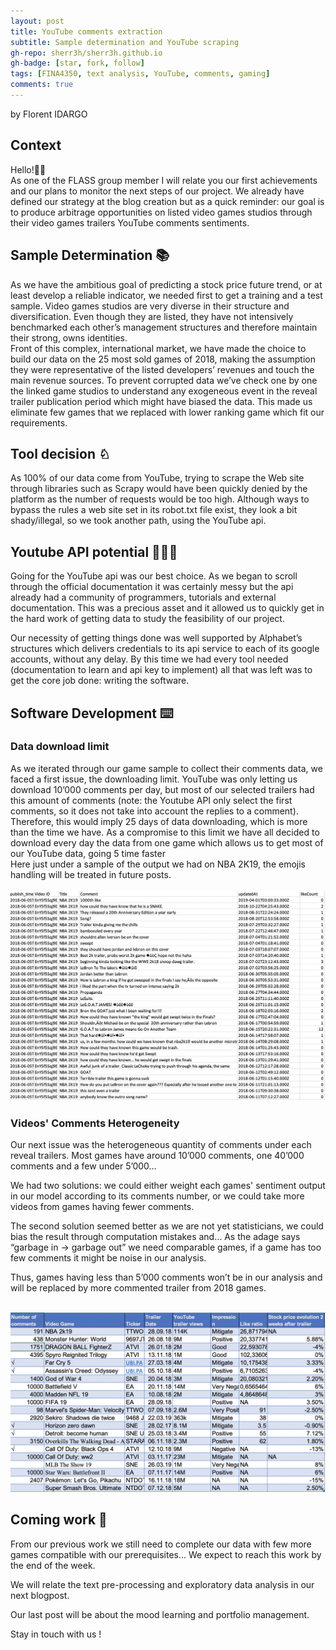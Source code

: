 ```yaml
---
layout: post
title: YouTube comments extraction
subtitle: Sample determination and YouTube scraping
gh-repo: sherr3h/sherr3h.github.io
gh-badge: [star, fork, follow]
tags: [FINA4350, text analysis, YouTube, comments, gaming]
comments: true
---
```

by Florent IDARGO



## Context ## 

Hello!👋🏽<br />
As one of the FLASS group member I will relate you our first achievements and our plans to monitor the next steps of 
our project. We already have defined our strategy at the blog creation but as a quick reminder: our goal is to produce 
arbitrage opportunities on listed video games studios through their video games trailers YouTube comments sentiments.


## Sample Determination 📚 ## 

As we have the ambitious goal of predicting a stock price future trend, or at least develop a reliable indicator,
we needed first to get a training and a test sample. Video games studios are very diverse in their structure and 
diversification. Even though they are listed, they have not intensively benchmarked each other’s management structures 
and therefore maintain their strong, owns identities.<br />
Front of this complex, international market, we have made the choice to build our data on the 25 most sold games of 2018,
making the assumption they were representative of the listed developers’ revenues and touch the main revenue sources.
To prevent corrupted data we’ve check one by one the linked game studios to understand any exogeneous event in the reveal 
trailer publication period which might have biased the data. This made us eliminate few games that we replaced with lower 
ranking game which fit our requirements.


## Tool decision ♘ ## 

As 100% of our data come from YouTube, trying to scrape the Web site through libraries such as Scrapy would 
have been quickly denied by the platform as the number of requests would be too high. Although ways to bypass the 
rules a web site set in its robot.txt file exist, they look a bit shady/illegal, so we took another path, using the 
YouTube api.


## Youtube API potential 🧙🏼‍♂️ ## 

Going for the YouTube api was our best choice. As we began to scroll through the official documentation it was 
certainly messy but the api already had a community of programmers, tutorials and external documentation. 
This was a precious asset and it allowed us to quickly get in the hard work of getting data to study the feasibility 
of our project.

Our necessity of getting things done was well supported by Alphabet’s structures which delivers credentials to 
its api service to each of its google accounts, without any delay. By this time we had every tool needed 
(documentation to learn and api key to implement) all that was left was to get the core job done: writing the software.


## Software Development ⌨️ ##

### Data download limit ### 

As we iterated through our game sample to collect their comments data, we faced a first issue, the downloading limit. 
YouTube was only letting us download 10’000 comments per day, but most of our selected trailers had this amount of comments (note: the Youtube API only select the first comments, so it does not take into account the replies to a comment). Therefore, this would imply 25 days of data downloading, which is more than the time we have. As a compromise to this limit we have all decided to download every day the data from one game which allows us to get most of our YouTube data, going 5 time faster<br/>
Here just under a sample of the output we had on NBA 2K19, the emojis handling will be treated in future posts.
<br /><br />
![try](/img/output_nba.png)

### Videos' Comments Heterogeneity ###

Our next issue was the heterogeneous quantity of comments under each reveal trailers. Most games have around 10’000 comments, one 40’000 comments and a few under 5’000… 

We had two solutions: we could either weight each games' sentiment output in our model according to its comments 
number, or we could take more videos from games having fewer comments.

The second solution seemed better as we are not yet statisticians, we could bias the result through computation mistakes and… 
As the adage says “garbage in -> garbage out” we need comparable games, if a game has too few comments it might be noise in our analysis.

Thus, games having less than 5’000 comments won’t be in our analysis and will be replaced by more commented trailer from 2018 games.
<br />
<br />

![try](/img/game_table.png)

## Coming work 📆 ##

From our previous work we still need to complete our data with few more games compatible with our prerequisites... We expect
to reach this work by the end of the week.

We will relate the text pre-processing and exploratory data analysis in our next blogpost.

Our last post will be about the mood learning and portfolio management.

Stay in touch with us !

